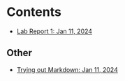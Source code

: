 # Contents

* [Lab Report 1: Jan 11, 2024](lab1.html)


## Other
* [Trying out Markdown: Jan 11, 2024](markdown.html)
